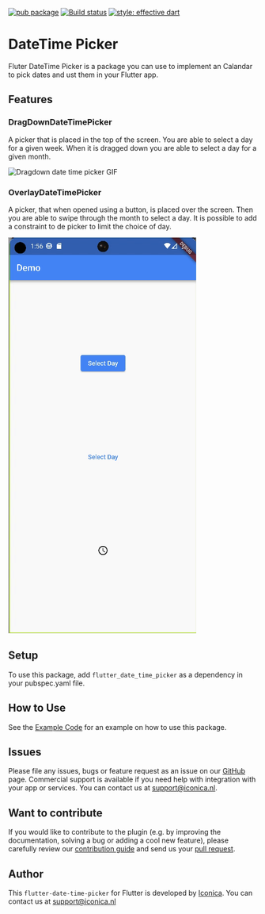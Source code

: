 [![pub package](https://img.shields.io/pub/v/flutter_date_time_picker.svg)](https://github.com/Iconica-Development) [![Build status](https://img.shields.io/github/workflow/status/Iconica-Development/flutter_date_time_picker/CI)](https://github.com/Iconica-Development/flutter_date_time_picker/actions/new) [![style: effective dart](https://img.shields.io/badge/style-effective_dart-40c4ff.svg)](https://github.com/tenhobi/effective_dart) 

# DateTime Picker

Fluter DateTime Picker is a package you can use to implement an Calandar to pick dates and ust them in your Flutter app.

## Features

### DragDownDateTimePicker

A picker that is placed in the top of the screen.
You are able to select a day for a given week.
When it is dragged down you are able to select a day for a given month.

![Dragdown date time picker GIF](dragdown_date_time_picker.gif)

### OverlayDateTimePicker

A picker, that when opened using a button, is placed over the screen.
Then you are able to swipe through the month to select a day.
It is possible to add a constraint to de picker to limit the choice of day.

![Overlay date time picker GIF](overlay_date_time_picker.gif)

## Setup

To use this package, add `flutter_date_time_picker` as a dependency in your pubspec.yaml file.

## How to Use

See the [Example Code](example/lib/main.dart) for an example on how to use this package.

## Issues

Please file any issues, bugs or feature request as an issue on our [GitHub](https://github.com/Iconica-Development/flutter_date_time_picker/pulls) page. Commercial support is available if you need help with integration with your app or services. You can contact us at [support@iconica.nl](mailto:support@iconica.nl).

## Want to contribute

If you would like to contribute to the plugin (e.g. by improving the documentation, solving a bug or adding a cool new feature), please carefully review our [contribution guide](../CONTRIBUTING.md) and send us your [pull request](https://github.com/Iconica-Development/flutter_date_time_picker/pulls).

## Author

This `flutter-date-time-picker` for Flutter is developed by [Iconica](https://iconica.nl). You can contact us at <support@iconica.nl>
